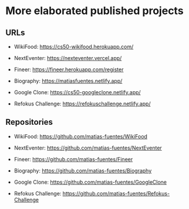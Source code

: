 # More elaborated published projects

## URLs

- WikiFood: https://cs50-wikifood.herokuapp.com/

- NextEventer: https://nexteventer.vercel.app/

- Fineer: https://fineer.herokuapp.com/register

- Biography: https://matiasfuentes.netlify.app/

- Google Clone: https://cs50-googleclone.netlify.app/

- Refokus Challenge: https://refokuschallenge.netlify.app/

## Repositories

- WikiFood: https://github.com/matias-fuentes/WikiFood

- NextEventer: https://github.com/matias-fuentes/NextEventer

- Fineer: https://github.com/matias-fuentes/Fineer

- Biography: https://github.com/matias-fuentes/Biography

- Google Clone: https://github.com/matias-fuentes/GoogleClone

- Refokus Challenge: https://github.com/matias-fuentes/Refokus-Challenge
